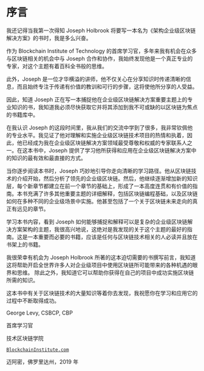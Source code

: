 # 序言

我还记得当我第一次得知 Joseph Holbrook 将要写一本名为《架构企业级区块链解决方案》的书时，我是多么兴奋。

作为 Blockchain Institute of Technology 的首席学习官，多年来我有机会在众多与区块链相关的机会中与 Joseph 合作和协作，我始终发现他是一个真正专业的专家，对这个主题有着百科全书般的思维。

此外，Joseph 是一位才华横溢的讲师，他不仅关心在分享知识时传递清晰的信息，而且始终专注于传递有价值的教训和可行的步骤，这将使他所分享的人受益。

因此，知道 Joseph 正在写一本捕捉他在企业级区块链解决方案重要主题上的专业知识的书，我知道我必须尽快获取它并将其添加到我不可或缺的以区块链为焦点的书籍库中。

在我认识 Joseph 的这段时间里，我从我们的交流中学到了很多，我非常钦佩他的专业水平。我见证了他对理解和实施企业级区块链技术项目的热情和执着，因此，他已经成为我在企业级区块链解决方案领域最受尊敬和权威的专家联系人之一。在这本书中，Joseph 提供了学习他所获得和应用在企业级区块链解决方案中的知识的最有效和最直接的方式。

当你逐步阅读本书时，Joseph 巧妙地引导你走向清晰的学习路径。他从区块链技术的介绍开始，然后分析了领先的企业级区块链。然后，他继续逐渐增加新的知识层，每个新章节都建立在前一个章节的基础上，形成了一本高度连贯和有价值的指南。本书充满了许多其他重要主题的详细解释，包括区块链编程基础，以及区块链如何在多种不同的企业级场景中实施。他甚至包括了一个关于区块链未来走向的真正有远见的章节。

学习本书内容，看到 Joseph 如何能够捕捉和解释可以是复杂的企业级区块链解决方案架构的主题，我很高兴地说，这绝对是我发现的关于这个主题的最好的指南。这是一本重要而必要的书籍，应该是任何与区块链技术相关的人必读并且放在书架上的书籍。

我很荣幸有机会为 Joseph Holbrook 所著的这本迫切需要的书撰写前言，我知道这将帮助开启全世界许多人对企业级项目中使用区块链所可能带来的各种机遇的眼界和思维。 除此之外，我知道它可以帮助你获得在自己的项目中成功实施区块链所需的知识。

这本书中有关于区块链技术的大量知识等着你去发现，我祝愿你在学习和应用它的过程中不断取得成功。

George Levy, CSBCP, CBP

首席学习官

技术区块链学院

[`BlockchainInstitute.com`](https://BlockchainInstitute.com)

迈阿密，佛罗里达州，2019 年
